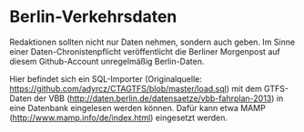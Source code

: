 Berlin-Verkehrsdaten
============

Redaktionen sollten nicht nur Daten nehmen, sondern auch geben. Im Sinne einer Daten-Chronistenpflicht veröffentlicht die Berliner Morgenpost auf diesem Github-Account unregelmäßig Berlin-Daten.

Hier befindet sich ein SQL-Importer (Originalquelle: https://github.com/adyrcz/CTAGTFS/blob/master/load.sql) mit dem GTFS-Daten der VBB (http://daten.berlin.de/datensaetze/vbb-fahrplan-2013) in eine Datenbank eingelesen werden können. Dafür kann etwa MAMP (http://www.mamp.info/de/index.html) eingesetzt werden.

